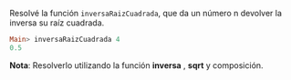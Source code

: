 Resolvé la función `inversaRaizCuadrada`, que da un número n devolver la
inversa su raíz cuadrada.

```haskell
Main> inversaRaizCuadrada 4
0.5
```

**Nota**: Resolverlo utilizando la función **inversa** , **sqrt** y composición.
